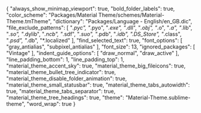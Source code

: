 {
	"always_show_minimap_viewport": true,
	"bold_folder_labels": true,
	"color_scheme": "Packages/Material Theme/schemes/Material-Theme.tmTheme",
	"dictionary": "Packages/Language - English/en_GB.dic",
	"file_exclude_patterns":
	[
		"*.pyc",
		"*.pyo",
		"*.exe",
		"*.dll",
		"*.obj",
		"*.o",
		"*.a",
		"*.lib",
		"*.so",
		"*.dylib",
		"*.ncb",
		"*.sdf",
		"*.suo",
		"*.pdb",
		"*.idb",
		".DS_Store",
		"*.class",
		"*.psd",
		"*.db",
		"*.localized"
	],
	"find_selected_text": true,
	"font_options":
	[
		"gray_antialias",
		"subpixel_antialias"
	],
	"font_size": 13,
	"ignored_packages":
	[
		"Vintage"
	],
	"indent_guide_options":
	[
		"draw_normal",
		"draw_active"
	],
	"line_padding_bottom": 1,
	"line_padding_top": 1,
	"material_theme_accent_sky": true,
	"material_theme_big_fileicons": true,
	"material_theme_bullet_tree_indicator": true,
	"material_theme_disable_folder_animation": true,
	"material_theme_small_statusbar": true,
	"material_theme_tabs_autowidth": true,
	"material_theme_tabs_separator": true,
	"material_theme_tree_headings": true,
	"theme": "Material-Theme.sublime-theme",
	"word_wrap": true
}
